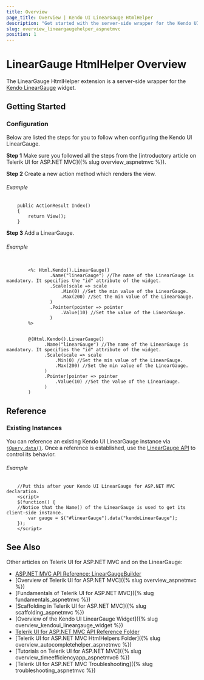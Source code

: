 ```yaml
---
title: Overview
page_title: Overview | Kendo UI LinearGauge HtmlHelper
description: "Get started with the server-side wrapper for the Kendo UI LinearGauge widget for ASP.NET MVC."
slug: overview_lineargaugehelper_aspnetmvc
position: 1
---
```


# LinearGauge HtmlHelper Overview

The LinearGauge HtmlHelper extension is a server-side wrapper for the [Kendo LinearGauge](https://demos.telerik.com/kendo-ui/linear-gauge/index) widget.

## Getting Started

### Configuration

Below are listed the steps for you to follow when configuring the Kendo UI LinearGauge.

**Step 1** Make sure you followed all the steps from the [introductory article on Telerik UI for ASP.NET MVC]({% slug overview_aspnetmvc %}).

**Step 2** Create a new action method which renders the view.

###### Example

        public ActionResult Index()
        {
            return View();
        }

**Step 3** Add a LinearGauge.

###### Example

```tab-WebForms

        <%: Html.Kendo().LinearGauge()
                .Name("linearGauge") //The name of the LinearGauge is mandatory. It specifies the "id" attribute of the widget.
                .Scale(scale => scale
                    .Min(0) //Set the min value of the LinearGauge.
                    .Max(200) //Set the min value of the LinearGauge.
                )
                .Pointer(pointer => pointer
                    .Value(10) //Set the value of the LinearGauge.
                )
        %>
```
```tab-Razor

        @(Html.Kendo().LinearGauge()
              .Name("linearGauge") //The name of the LinearGauge is mandatory. It specifies the "id" attribute of the widget.
              .Scale(scale => scale
                  .Min(0) //Set the min value of the LinearGauge.
                  .Max(200) //Set the min value of the LinearGauge.
              )
              .Pointer(pointer => pointer
                  .Value(10) //Set the value of the LinearGauge.
              )
        )
```

## Reference

### Existing Instances

You can reference an existing Kendo UI LinearGauge instance via [`jQuery.data()`](http://api.jquery.com/jQuery.data/). Once a reference is established, use the [LinearGauge API](/api/javascript/dataviz/ui/lineargauge#methods) to control its behavior.

###### Example

        //Put this after your Kendo UI LinearGauge for ASP.NET MVC declaration.
        <script>
        $(function() {
        //Notice that the Name() of the LinearGauge is used to get its client-side instance.
            var gauge = $("#linearGauge").data("kendoLinearGauge");
        });
        </script>

## See Also

Other articles on Telerik UI for ASP.NET MVC and on the LinearGauge:

* [ASP.NET MVC API Reference: LinearGaugeBuilder](/api/aspnet-mvc/Kendo.Mvc.UI.Fluent/LinearGaugeBuilder)
* [Overview of Telerik UI for ASP.NET MVC]({% slug overview_aspnetmvc %})
* [Fundamentals of Telerik UI for ASP.NET MVC]({% slug fundamentals_aspnetmvc %})
* [Scaffolding in Telerik UI for ASP.NET MVC]({% slug scaffolding_aspnetmvc %})
* [Overview of the Kendo UI LinearGauge Widget]({% slug overview_kendoui_lineargauge_widget %})
* [Telerik UI for ASP.NET MVC API Reference Folder](/api/aspnet-mvc/Kendo.Mvc/AggregateFunction)
* [Telerik UI for ASP.NET MVC HtmlHelpers Folder]({% slug overview_autocompletehelper_aspnetmvc %})
* [Tutorials on Telerik UI for ASP.NET MVC]({% slug overview_timeefficiencyapp_aspnetmvc6 %})
* [Telerik UI for ASP.NET MVC Troubleshooting]({% slug troubleshooting_aspnetmvc %})
